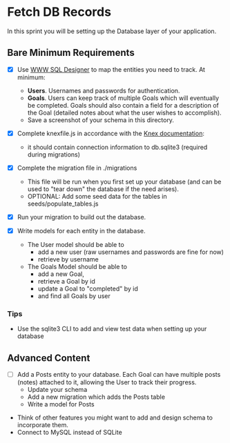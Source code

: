 # Fetch DB Records

In this sprint you will be setting up the Database layer of your application.

## Bare Minimum Requirements

- [x] Use [WWW SQL Designer](http://ondras.zarovi.cz/sql/demo/) to map the entities you need to track. At minimum:
  - **Users**. Usernames and passwords for authentication.
  - **Goals**. Users can keep track of multiple Goals which will eventually be completed. Goals should also contain a field for a description of the Goal (detailed notes about what the user wishes to accomplish).
  - Save a screenshot of your schema in this directory.

- [x] Complete knexfile.js in accordance with the [Knex documentation](http://knexjs.org/#knexfile):
  - it should contain connection information to db.sqlite3 (required during migrations)

- [x] Complete the migration file in ./migrations
  - This file will be run when you first set up your database (and can be used to "tear down" the database if the need arises).
  - OPTIONAL: Add some seed data for the tables in seeds/populate_tables.js

- [x] Run your migration to build out the database.

- [x] Write models for each entity in the database.
  - The User model should be able to
    - add a new user (raw usernames and passwords are fine for now)
    - retrieve by username
  - The Goals Model should be able to
    - add a new Goal,
    - retrieve a Goal by id
    - update a Goal to "completed" by id
    - and find all Goals by user

### Tips

- Use the sqlite3 CLI to add and view test data when setting up your database

## Advanced Content

- [ ] Add a Posts entity to your database. Each Goal can have multiple posts (notes) attached to it, allowing the User to track their progress.
  - Update your schema
  - Add a new migration which adds the Posts table
  - Write a model for Posts
- Think of other features you might want to add and design schema to incorporate them.
- Connect to MySQL instead of SQLite

